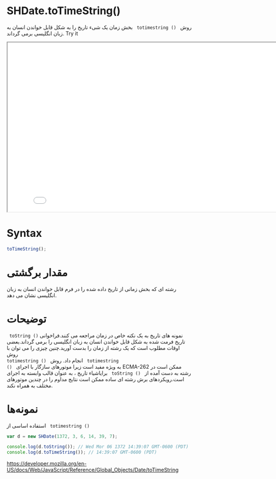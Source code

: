 # SHDate.toTimeString()

روش <code dir = "ltr"> totimestring () </code> بخش زمان یک شیء تاریخ را به شکل قابل خواندن انسان به زبان انگلیسی برمی گرداند.
Try it

<iframe style="width: 830px; height: 460px;" src="/SHDateTime-js/examples/live.html?function=toTimeString" title="MDN Web Docs Interactive Example" loading="lazy"></iframe>
<br/>

# Syntax

```js
toTimeString();
```

# مقدار برگشتی

رشته ای که بخش زمانی از تاریخ داده شده را در فرم قابل خواندن انسان به زبان انگلیسی نشان می دهد.

# توضیحات

نمونه های تاریخ به یک نکته خاص در زمان مراجعه می کنند.فراخوانی <code dir = "ltr"> toString () </code> تاریخ فرمت شده به شکل قابل خواندن انسان به زبان انگلیسی را برمی گرداند.بعضی اوقات مطلوب است که یک رشته از زمان را بدست آورید.چنین چیزی را می توان با روش <code dir = "ltr"> totimestring () </code> انجام داد.
روش <code dir = "ltr"> totimestring () </code> به ویژه مفید است زیرا موتورهای سازگار با اجرای ECMA-262 ممکن است در رشته به دست آمده از <code dir = "ltr"> toString () </code> برایاشیاء تاریخ ، به عنوان قالب وابسته به اجرای است.رویکردهای برش رشته ای ساده ممکن است نتایج مداوم را در چندین موتورهای مختلف به همراه نکند.

# نمونه‌ها

استفاده اساسی از <code dir = "ltr"> totimestring () </code>

```js
var d = new SHDate(1372, 3, 6, 14, 39, 7);

console.log(d.toString()); // Wed Mor 06 1372 14:39:07 GMT-0600 (PDT)
console.log(d.toTimeString()); // 14:39:07 GMT-0600 (PDT)
```

https://developer.mozilla.org/en-US/docs/Web/JavaScript/Reference/Global_Objects/Date/toTimeString
